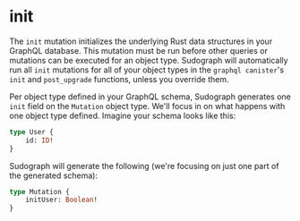 # init

The `init` mutation initializes the underlying Rust data structures in your GraphQL database. This mutation must be run before other queries or mutations can be executed for an object type. Sudograph will automatically run all `init` mutations for all of your object types in the `graphql canister`'s `init` and `post_upgrade` functions, unless you override them.

Per object type defined in your GraphQL schema, Sudograph generates one `init` field on the `Mutation` object type. We'll focus in on what happens with one object type defined. Imagine your schema looks like this:

```graphql
type User {
    id: ID!
}
```

Sudograph will generate the following (we're focusing on just one part of the generated schema):

```graphql
type Mutation {
	initUser: Boolean!
}
```